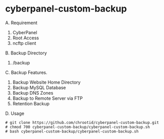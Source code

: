# cyberpanel-custom-backup
A. Requirement
1. CyberPanel
2. Root Access
3. ncftp client

B. Backup Directory
1. /backup

C. Backup Features.
1. Backup Website Home Directory
2. Backup MySQL Database
3. Backup DNS Zones
4. Backup to Remote Server via FTP
5. Retention Backup

D. Usage
```
# git clone https://github.com/chrootid/cyberpanel-custom-backup.git
# chmod 700 cyberpanel-custom-backup/cyberpanel-custom-backup.sh
# bash cyberpanel-custom-backup/cyberpanel-custom-backup.sh
```
